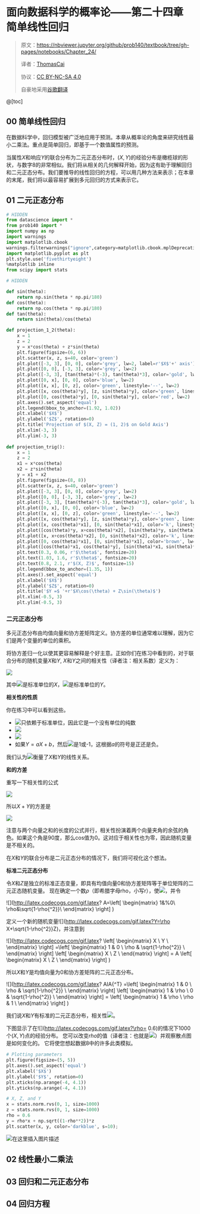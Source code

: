 # 面向数据科学的概率论——第二十四章 简单线性回归
>原文：https://nbviewer.jupyter.org/github/prob140/textbook/tree/gh-pages/notebooks/Chapter_24/
>
>译者：[ThomasCai](https://github.com/ThomasCai)
>
>协议：[CC BY-NC-SA 4.0](https://creativecommons.org/licenses/by-nc-sa/4.0/)
>
>自豪地采用[谷歌翻译](https://translate.google.cn/)

@[toc]
## 00 简单线性回归
在数据科学中，回归模型被广泛地应用于预测。本章从概率论的角度来研究线性最小二乘法。重点是简单回归，即基于一个数值属性的预测。

当属性$X$和响应$Y$的联合分布为二元正态分布时，$(X,Y)$的经验分布是橄榄球的形状，与数字8的非常相似。我们将从相关的几何解释开始，因为这有助于理解回归和二元正态分布。我们要推导的线性回归的方程，可以用几种方法来表示；在本章的末尾，我们将以最容易扩展到多元回归的方式来表示它。

## 01 二元正态分布

```python
# HIDDEN
from datascience import *
from prob140 import *
import numpy as np
import warnings
import matplotlib.cbook
warnings.filterwarnings("ignore",category=matplotlib.cbook.mplDeprecation)
import matplotlib.pyplot as plt
plt.style.use('fivethirtyeight')
%matplotlib inline
from scipy import stats
```

```python
# HIDDEN

def sin(theta):
    return np.sin(theta * np.pi/180)
def cos(theta):
    return np.cos(theta * np.pi/180)
def tan(theta):
    return sin(theta)/cos(theta)

def projection_1_2(theta):
    x = 1
    z = 2
    y = x*cos(theta) + z*sin(theta)
    plt.figure(figsize=(6, 6))
    plt.scatter(x, z, s=40, color='green')
    plt.plot([-3, 3], [0, 0], color='grey', lw=2, label=r'$X$'+' axis')
    plt.plot([0, 0], [-3, 3], color='grey', lw=2)
    plt.plot([-3, 3], [tan(theta)*(-3), tan(theta)*3], color='gold', lw=2, label='New axis at positive angle '+r'$\theta$ to the '+r'$X$'+' axis')
    plt.plot([0, x], [0, 0], color='blue', lw=2)
    plt.plot([x, x], [0, z], color='green', linestyle='--', lw=2)
    plt.plot([x, cos(theta)*y], [z, sin(theta)*y], color='green', linestyle='--', lw=2)
    plt.plot([0, cos(theta)*y], [0, sin(theta)*y], color='red', lw=2)         
    plt.axes().set_aspect('equal')
    plt.legend(bbox_to_anchor=(1.92, 1.02))
    plt.xlabel('$X$')
    plt.ylabel('$Z$', rotation=0)
    plt.title('Projection of $(X, Z) = (1, 2)$ on Gold Axis')
    plt.xlim(-3, 3)
    plt.ylim(-3, 3)
    
def projection_trig():
    x = 1
    z = 2
    x1 = x*cos(theta)
    x2 = z*sin(theta)
    y = x1 + x2
    plt.figure(figsize=(8, 8))
    plt.scatter(x, z, s=40, color='green')
    plt.plot([-3, 3], [0, 0], color='grey', lw=2)
    plt.plot([0, 0], [-3, 3], color='grey', lw=2)
    plt.plot([-3, 3], [tan(theta)*(-3), tan(theta)*3], color='gold', lw=2)
    plt.plot([0, x], [0, 0], color='blue', lw=2)
    plt.plot([x, x], [0, z], color='green', linestyle='--', lw=2)
    plt.plot([x, cos(theta)*y], [z, sin(theta)*y], color='green', linestyle='--', lw=2)
    plt.plot([x, cos(theta)*x1], [0, sin(theta)*x1], color='k', linestyle='--', lw=2)
    plt.plot([cos(theta)*y, x+cos(theta)*x2], [sin(theta)*y, sin(theta)*x2], color='k', linestyle='--', lw=2)
    plt.plot([x, x+cos(theta)*x2], [0, sin(theta)*x2], color='k', linestyle='--', lw=2)
    plt.plot([0, cos(theta)*x1], [0, sin(theta)*x1], color='brown', lw=3, label='Length = '+r'$X\cos(\theta)$')
    plt.plot([cos(theta)*x1, cos(theta)*y], [sin(theta)*x1, sin(theta)*y], color='darkblue', lw=3, label='Length = '+r'$Z\sin(\theta)$')
    plt.text(0.3, 0.06, r'$\theta$', fontsize=20)
    plt.text(1.03, 1.6, r'$\theta$', fontsize=20)
    plt.text(0.8, 2.1, r'$(X, Z)$', fontsize=15)
    plt.legend(bbox_to_anchor=(1.35, 1))
    plt.axes().set_aspect('equal')
    plt.xlabel('$X$')
    plt.ylabel('$Z$', rotation=0)
    plt.title('$Y =$ '+r'$X\cos(\theta) + Z\sin(\theta)$')
    plt.xlim(-0.5, 3)
    plt.ylim(-0.5, 3)
```
### 二元正态分布
多元正态分布由均值向量和协方差矩阵定义。协方差的单位通常难以理解，因为它们是两个变量的单位的乘积。

将协方差归一化以使其更容易解释是个好主意。正如你们在练习中看到的，对于联合分布的随机变量$X$和$Y$, $X$和$Y$之间的相关性（译者注：相关系数）定义为：

![](http://latex.codecogs.com/gif.latex?\tau{_X,_Y}=\frac{Cov(X,Y)}{\sigma{_X}\sigma{_Y}}=E(\frac{X-\mu{_X}}{\sigma{_X}}\cdot\frac{Y-\mu{_Y}}{\sigma{_Y}})=E(X{^*}Y{^*}))

其中![](http://latex.codecogs.com/gif.latex?X{^*})是标准单位的$X$，![](http://latex.codecogs.com/gif.latex?Y{^*})是标准单位的$Y$。

**相关性的性质**

你在练习中可以看到这些。

- ![](http://latex.codecogs.com/gif.latex?\tau{_X,_Y})只依赖于标准单位，因此它是一个没有单位的纯数
- ![](http://latex.codecogs.com/gif.latex?\tau{_X,_Y}=\tau{_Y,_X})
- ![](http://latex.codecogs.com/gif.latex?-1\leq\tau{_X,_Y}\leq1)
- 如果$Y=aX+b$，然后![](http://latex.codecogs.com/gif.latex?\tau{_X,_Y})是1或-1，这根据$a$的符号是正还是负。

我们认为![](http://latex.codecogs.com/gif.latex?\tau{_X,_Y})衡量了$X$和$Y$的线性关系。

**和的方差**

重写一下相关性的公式

![](http://latex.codecogs.com/gif.latex?Cov(X,Y)=\tau{_X,_Y}\sigma{_X}\sigma{_Y})

所以$X+Y$的方差是

![](http://latex.codecogs.com/gif.latex?\sigma{^2_{X+Y}}=\sigma{^2_X}+\sigma{^2_Y}+2\tau{_{X,Y}\sigma_X\sigma_Y})

注意与两个向量之和的长度的公式并行，相关性扮演着两个向量夹角的余弦的角色。如果这个角是90度，那么cos值为0。这对应于相关性也为零，因此随机变量是不相关的。

在$X$和$Y$的联合分布是二元正态分布的情况下，我们将可视化这个想法。

**标准二元正态分布**

令$X$和$Z$是独立的标准正态变量，即具有均值向量$0$和协方差矩阵等于单位矩阵的二元正态随机变量。 现在确定一个数$\rho$（即希腊字母rho，小写r），使![](http://latex.codecogs.com/gif.latex?-1<\rho<1)，并令

![](http://latex.codecogs.com/gif.latex?
A=\left[
 \begin{matrix}
   1&%0\\
   \rho&\sqrt{1-\rho{^2}}\\
  \end{matrix}
  \right] 
)

定义一个新的随机变量![](http://latex.codecogs.com/gif.latex?Y=\rho X+\sqrt{1-\rho{^2}}Z)，并注意到

![](http://latex.codecogs.com/gif.latex?
\left[
 \begin{matrix}
   X \\
   Y \\
  \end{matrix}
  \right]
  =\left[
 \begin{matrix}
   1 & 0 \\
   \rho & \sqrt{1-\rho{^2}} \\
  \end{matrix}
  \right] 
  \left[
 \begin{matrix}
   X \\
   Z \\
  \end{matrix}
  \right]
  = A
  \left[
 \begin{matrix}
   X \\
   Z \\
  \end{matrix}
  \right]
)

所以$X$和$Y$是均值向量为$0$和协方差矩阵的二元正态分布。

![](http://latex.codecogs.com/gif.latex?
AIA{^T}
  =\left[
 \begin{matrix}
   1 & 0 \\
   \rho & \sqrt{1-\rho{^2}} \\
  \end{matrix}
  \right] 
  \left[
 \begin{matrix}
   1 & \rho \\
   0 & \sqrt{1-\rho{^2}} \\
  \end{matrix}
  \right]
  = \left[
 \begin{matrix}
   1 & \rho \\
   \rho & 1 \\
  \end{matrix}
  \right]
)

我们说$X$和$Y$有标准的二元正态分布，相关性![](http://latex.codecogs.com/gif.latex?\rho)。

下图显示了在![](http://latex.codecogs.com/gif.latex?\rho= 0.6)的情况下1000个$(X,Y)$点的经验分布。 您可以改变$rho$的值（译者注：也就是![](http://latex.codecogs.com/gif.latex?\rho)）并观察散点图是如何变化的。 它将使您想起数据8中的许多此类模拟。

```python
# Plotting parameters
plt.figure(figsize=(5, 5))
plt.axes().set_aspect('equal')
plt.xlabel('$X$')
plt.ylabel('$Y$', rotation=0)
plt.xticks(np.arange(-4, 4.1))
plt.yticks(np.arange(-4, 4.1))

# X, Z, and Y
x = stats.norm.rvs(0, 1, size=1000)
z = stats.norm.rvs(0, 1, size=1000)
rho = 0.6
y = rho*x + np.sqrt((1-rho**2))*z
plt.scatter(x, y, color='darkblue', s=10);
```
![在这里插入图片描述](https://img-blog.csdnimg.cn/20190122175734322.png?x-oss-process=image/watermark,type_ZmFuZ3poZW5naGVpdGk,shadow_10,text_aHR0cHM6Ly9ibG9nLmNzZG4ubmV0L1Rob21hc0NhaTAwMQ==,size_16,color_FFFFFF,t_70)

## 02 线性最小二乘法

## 03 回归和二元正态分布

## 04 回归方程
